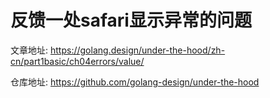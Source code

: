 # 反馈一处safari显示异常的问题

文章地址:
https://golang.design/under-the-hood/zh-cn/part1basic/ch04errors/value/

仓库地址:
https://github.com/golang-design/under-the-hood
